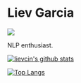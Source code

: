 # Liev Garcia

![](https://komarev.com/ghpvc/?username=lievcin)

NLP enthusiast.

[![lievcin's github stats](https://github-readme-stats.vercel.app/api?username=lievcin&count_private=true)](https://github.com/lievcin/lievcin)

<!-- [![lievcin's wakatime stats](https://github-readme-stats.vercel.app/api/wakatime?username=lievcin)](https://github.com/lievcin/lievcin) -->

[![Top Langs](https://github-readme-stats.vercel.app/api/top-langs/?username=lievcin&layout=compact)](https://github.com/lievcin/lievcin)

<!-- [![Liev Garcia's github stats](https://github-readme-stats.vercel.app/api/pin?username=lievcin&repo=github-readme-stats&show_icons=true)](https://github.com/lievcin/github-readme-stats) -->


